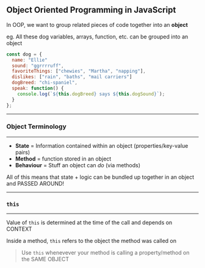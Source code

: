 ## Object Oriented Programming in JavaScript

In OOP, we want to group related pieces of code together into an **object**

eg. All these dog variables, arrays, function, etc. can be grouped into an object
```javascript
const dog = {
  name: "Ellie"
  sound: "ggrrrruff",
  favoriteThings: ["chewies", "Martha", "napping"],
  dislikes: ["rain", "baths", "mail carriers"]
  dogBreed: "chi-spaniel",
  speak: function() {
    console.log(`${this.dogBreed} says ${this.dogSound}`);
  }
};
```
---
### Object Terminology
---
- **State** = Information contained within an object (properties/key-value pairs)
- **Method** = function stored in an object
- **Behaviour** = Stuff an object can *do* (via methods)

All of this means that state + logic can be bundled up together in an object and PASSED AROUND!

---
### `this`
---

Value of `this` is determined at the time of the call and depends on CONTEXT

Inside a method, `this` refers to the object the method was called on

> Use `this` whenevever your method is calling a property/method on the SAME OBJECT

